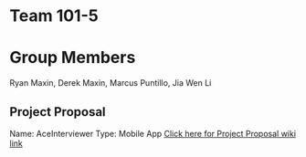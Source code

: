 # Team 101-5

# Group Members

Ryan Maxin, Derek Maxin, Marcus Puntillo, Jia Wen Li

## Project Proposal

Name: AceInterviewer
Type: Mobile App
[Click here for Project Proposal wiki link](https://git.uwaterloo.ca/kotlin-gang/team-101-5/-/wikis/Project-Proposal)
